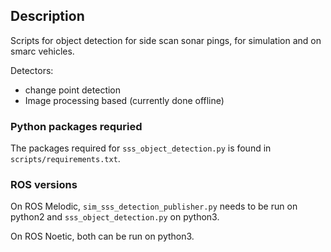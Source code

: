 ## Description
Scripts for object detection for side scan sonar pings, for simulation and on smarc vehicles.

Detectors:
- change point detection
- Image processing based (currently done offline)

### Python packages requried
The packages required for `sss_object_detection.py` is found in `scripts/requirements.txt`.

### ROS versions
On ROS Melodic, `sim_sss_detection_publisher.py` needs to be run on python2 and `sss_object_detection.py` on python3.

On ROS Noetic, both can be run on python3.
